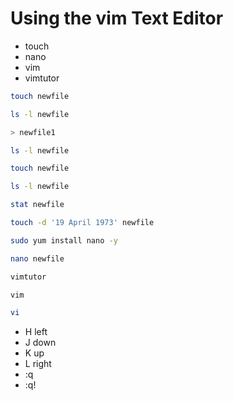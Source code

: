 # Using the vim Text Editor

- touch
- nano
- vim
- vimtutor

```sh
touch newfile

ls -l newfile

> newfile1

ls -l newfile

touch newfile

ls -l newfile

stat newfile

touch -d '19 April 1973' newfile

sudo yum install nano -y

nano newfile

vimtutor

vim

vi
```

- H left
- J down
- K up
- L right
- :q
- :q!
